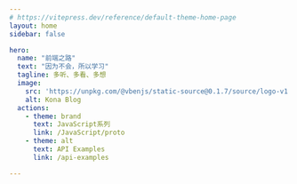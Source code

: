 ```yaml
---
# https://vitepress.dev/reference/default-theme-home-page
layout: home
sidebar: false

hero:
  name: "前端之路"
  text: "因为不会，所以学习"
  tagline: 多听、多看、多想
  image:
    src: 'https://unpkg.com/@vbenjs/static-source@0.1.7/source/logo-v1.webp'
    alt: Kona Blog
  actions:
    - theme: brand
      text: JavaScript系列
      link: /JavaScript/proto
    - theme: alt
      text: API Examples
      link: /api-examples

---
```

